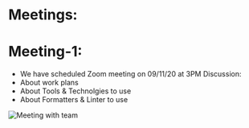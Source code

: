 # Meetings:

# Meeting-1:
- We have scheduled Zoom meeting on 09/11/20 at 3PM
Discussion:
- About work plans
- About Tools & Technolgies to use
- About Formatters & Linter to use

![Meeting with team](https://github.com/annie0sc/gdp_health_app/blob/master/Design%20Architecture/Meetings/Meeting-1.png?raw=true)
